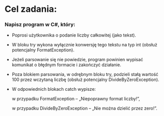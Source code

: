 # Cel zadania:

### Napisz program w C#, który:

- Poprosi użytkownika o podanie liczby całkowitej (jako tekst).

- W bloku try wykona wyłącznie konwersję tego tekstu na typ int (obsłuż potencjalny FormatException).

- Jeżeli parsowanie się nie powiedzie, program powinien wypisać komunikat o błędnym formacie i zakończyć działanie.

- Poza blokiem parsowania, w odrębnym bloku try, podzieli stałą wartość 100 przez wczytaną liczbę (obsłuż potencjalny DivideByZeroException).

- W odpowiednich blokach catch wypisze:

    w przypadku FormatException – „Niepoprawny format liczby!”,

    w przypadku DivideByZeroException – „Nie można dzielić przez zero!”.
